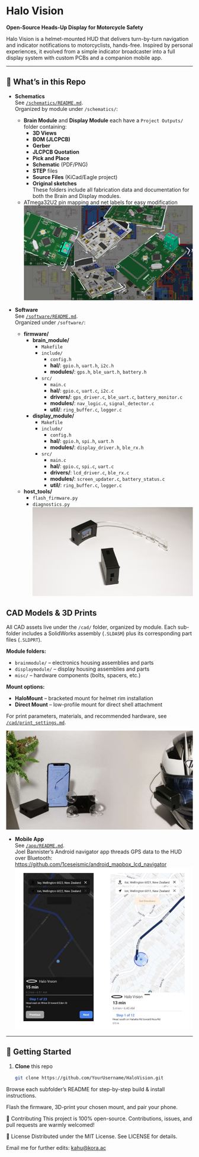 # Halo Vision

**Open-Source Heads-Up Display for Motorcycle Safety**

Halo Vision is a helmet-mounted HUD that delivers turn-by-turn navigation and indicator notifications to motorcyclists, hands-free. Inspired by personal experiences, it evolved from a simple indicator broadcaster into a full display system with custom PCBs and a companion mobile app.

---

## 🚀 What’s in this Repo

- **Schematics**    
  See [`/schematics/README.md`](schematics/README.md).  
  Organized by module under `/schematics/`:
  - **Brain Module** and **Display Module** each have a `Project Outputs/` folder containing:  
    - **3D Views**  
    - **BOM (JLCPCB)**  
    - **Gerber**  
    - **JLCPCB Quotation**  
    - **Pick and Place**  
    - **Schematic** (PDF/PNG)  
    - **STEP** files  
    - **Source Files** (KiCad/Eagle project)  
    - **Original sketches**  
  These folders include all fabrication data and documentation for both the Brain and Display modules.    
  - ATmega32U2 pin mapping and net labels for easy modification  
  ![Schematics overview](image/pcb.PNG)

- **Software**  
  See [`/software/README.md`](software/README.md).  
  Organized under `/software/`:
  - **firmware/**
    - **brain_module/**  
      - `Makefile`  
      - `include/`  
        - `config.h`  
        - **hal/**: `gpio.h`, `uart.h`, `i2c.h`  
        - **modules/**: `gps.h`, `ble_uart.h`, `battery.h`  
      - `src/`  
        - `main.c`  
        - **hal/**: `gpio.c`, `uart.c`, `i2c.c`  
        - **drivers/**: `gps_driver.c`, `ble_uart.c`, `battery_monitor.c`  
        - **modules/**: `nav_logic.c`, `signal_detector.c`  
        - **util/**: `ring_buffer.c`, `logger.c`  
    - **display_module/**  
      - `Makefile`  
      - `include/`  
        - `config.h`  
        - **hal/**: `gpio.h`, `spi.h`, `uart.h`  
        - **modules/**: `display_driver.h`, `ble_rx.h`  
      - `src/`  
        - `main.c`  
        - **hal/**: `gpio.c`, `spi.c`, `uart.c`  
        - **drivers/**: `lcd_driver.c`, `ble_rx.c`  
        - **modules/**: `screen_updater.c`, `battery_status.c`  
        - **util/**: `ring_buffer.c`, `logger.c`  
  - **host_tools/**  
    - `flash_firmware.py`  
    - `diagnostics.py`  
  ![Software in action](image/full_view1.PNG)

## CAD Models & 3D Prints

All CAD assets live under the `/cad/` folder, organized by module. Each sub-folder includes a SolidWorks assembly (`.SLDASM`) plus its corresponding part files (`.SLDPRT`).  

**Module folders:**  
- `brainmodule/` – electronics housing assemblies and parts  
- `displaymodule/` – display housing assemblies and parts  
- `misc/` – hardware components (bolts, spacers, etc.)  

**Mount options:**  
- **HaloMount** – bracketed mount for helmet rim installation  
- **Direct Mount** – low-profile mount for direct shell attachment  

For print parameters, materials, and recommended hardware, see [`/cad/print_settings.md`](cad/print_settings.md).  
 
  ![CAD models and mounts](image/full_view2.PNG)

- **Mobile App**  
  See [`/app/README.md`](app/README.md).  
  Joel Bannister’s Android navigator app threads GPS data to the HUD over Bluetooth:  
  https://github.com/1ceseismic/android_mapbox_lcd_navigator  
  ![Mobile App](image/mobile_app.PNG)

---

## 🏁 Getting Started

1. **Clone** this repo  
   ```bash
   git clone https://github.com/YourUsername/HaloVision.git
Browse each subfolder’s README for step-by-step build & install instructions.

Flash the firmware, 3D-print your chosen mount, and pair your phone.

🤝 Contributing
This project is 100% open-source. Contributions, issues, and pull requests are warmly welcomed!

📄 License
Distributed under the MIT License. See LICENSE for details.

Email me for further edits: kahu@kora.ac